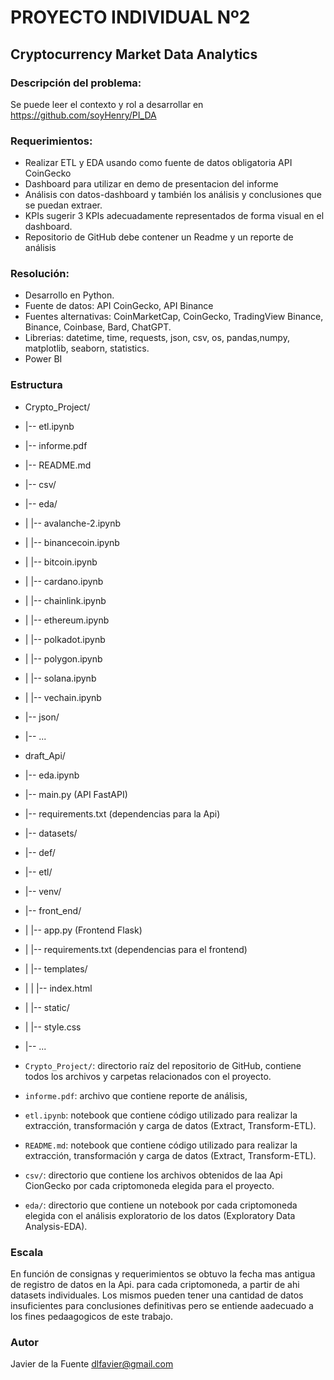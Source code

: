 # PROYECTO INDIVIDUAL Nº2
## Cryptocurrency Market Data Analytics

### Descripción del problema:
Se puede leer el contexto y rol a desarrollar en https://github.com/soyHenry/PI_DA

### Requerimientos:
- Realizar ETL y EDA usando como fuente de datos obligatoria API CoinGecko
- Dashboard para utilizar en demo de presentacion del informe 
- Análisis con datos-dashboard y también los análisis y conclusiones que se puedan extraer.
- KPIs sugerir 3 KPIs adecuadamente representados de forma visual en el dashboard.
- Repositorio de GitHub debe contener un Readme y un reporte de análisis



### Resolución:
- Desarrollo en Python.
- Fuente de datos: API CoinGecko, API Binance
- Fuentes alternativas: CoinMarketCap, CoinGecko, TradingView Binance, Binance, Coinbase, Bard, ChatGPT.
- Librerias: datetime, time, requests, json, csv, os, pandas,numpy, matplotlib, seaborn, statistics.
- Power BI

### Estructura

- Crypto_Project/
- |-- etl.ipynb
- |-- informe.pdf
- |-- README.md
- |-- csv/
- |-- eda/
- |  |-- avalanche-2.ipynb
- |  |-- binancecoin.ipynb
- |  |-- bitcoin.ipynb
- |  |-- cardano.ipynb
- |  |-- chainlink.ipynb
- |  |-- ethereum.ipynb
- |  |-- polkadot.ipynb
- |  |-- polygon.ipynb
- |  |-- solana.ipynb
- |  |-- vechain.ipynb
- |-- json/
- |-- ...


- draft_Api/
- |-- eda.ipynb
- |-- main.py (API FastAPI)
- |-- requirements.txt (dependencias para la Api)
- |-- datasets/
- |-- def/
- |-- etl/
- |-- venv/
- |-- front_end/
- |   |-- app.py (Frontend Flask)
- |   |-- requirements.txt (dependencias para el frontend)
- |   |-- templates/
- |   |   |-- index.html
- |   |-- static/
- |       |-- style.css
- |-- ...

- `Crypto_Project/`: directorio raíz del repositorio de GitHub, contiene todos los archivos y carpetas relacionados con el proyecto.
- `informe.pdf`: archivo que contiene reporte de análisis, 
- `etl.ipynb`: notebook que contiene código utilizado para realizar la extracción, transformación y carga de datos (Extract, Transform-ETL).
- `README.md`: notebook que contiene código utilizado para realizar la extracción, transformación y carga de datos (Extract, Transform-ETL).
- `csv/`: directorio que contiene los archivos obtenidos de laa Api CionGecko por cada criptomoneda elegida para el proyecto.
- `eda/`: directorio que contiene un notebook por cada criptomoneda elegida con el análisis exploratorio de los datos (Exploratory Data Analysis-EDA).

### Escala
En función de consignas y requerimientos se obtuvo la fecha mas antigua de registro de datos en la Api. para cada criptomoneda, a partir de ahi datasets individuales.
Los mismos pueden tener una cantidad de datos insuficientes para conclusiones definitivas pero se entiende aadecuado a los fines pedaagogicos de este trabajo. 

### Autor
Javier de la Fuente  dlfavier@gmail.com
